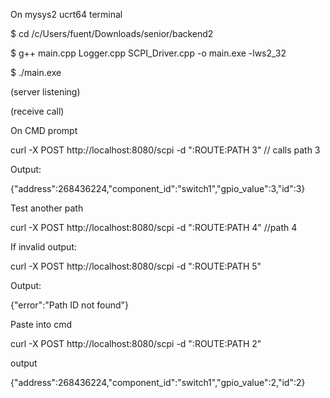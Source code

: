On mysys2 ucrt64 terminal 


$ cd /c/Users/fuent/Downloads/senior/backend2

$ g++ main.cpp Logger.cpp SCPI_Driver.cpp -o main.exe -lws2_32

$ ./main.exe

(server listening)

(receive call)



On CMD prompt


curl -X POST http://localhost:8080/scpi -d ":ROUTE:PATH 3" // calls path 3

Output:

{"address":268436224,"component_id":"switch1","gpio_value":3,"id":3}

Test another path

 curl -X POST http://localhost:8080/scpi -d ":ROUTE:PATH 4" //path 4

If invalid output: 

 curl -X POST http://localhost:8080/scpi -d ":ROUTE:PATH 5"

Output:

{"error":"Path ID not found"}

Paste into cmd 

curl -X POST http://localhost:8080/scpi -d ":ROUTE:PATH 2"

output

{"address":268436224,"component_id":"switch1","gpio_value":2,"id":2}
